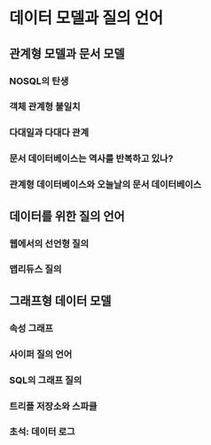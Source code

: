 # 데이터 모델과 질의 언어

## 관계형 모델과 문서 모델
### NOSQL의 탄생
### 객체 관계형 불일치
### 다대일과 다대다 관계
### 문서 데이터베이스는 역사를 반복하고 있나?
### 관계형 데이터베이스와 오늘날의 문서 데이터베이스

## 데이터를 위한 질의 언어
### 웹에서의 선언형 질의
### 맵리듀스 질의

## 그래프형 데이터 모델
### 속성 그래프
### 사이퍼 질의 언어
### SQL의 그래프 질의
### 트리플 저장소와 스파클
### 초석: 데이터 로그

